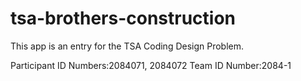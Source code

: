 # tsa-brothers-construction
This app is an entry for the TSA Coding Design Problem.

Participant ID Numbers:2084071, 2084072
Team ID Number:2084-1
